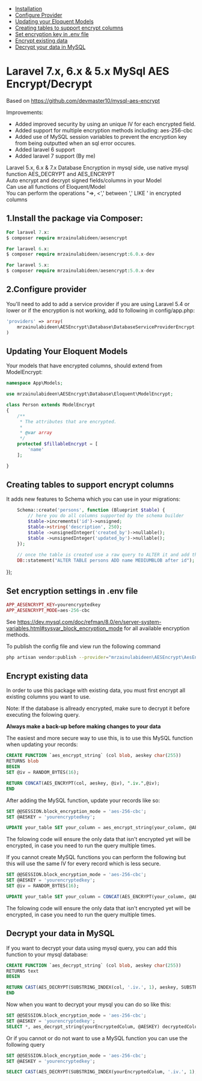 * [Installation](#1install-the-package-via-composer)
* [Configure Provider](#2configure-provider)
* [Updating your Eloquent Models](#updating-your-eloquent-models)
* [Creating tables to support encrypt columns](#creating-tables-to-support-encrypt-columns)
* [Set encryption key in .env file](#set-encryption-key-in-env-file)
* [Encrypt existing data](#encrypt-existing-data)
* [Decrypt your data in MySQL](#decrypt-your-data-in-mySQL)


# Laravel 7.x, 6.x & 5.x MySql AES Encrypt/Decrypt
Based on https://github.com/devmaster10/mysql-aes-encrypt

Improvements:
- Added improved security by using an unique IV for each encrypted field.
- Added support for multiple encryption methods including: aes-256-cbc
- Added use of MySQL session variables to prevent the encryption key from being outputted when an sql error occures.
- Added laravel 6 support
- Added laravel 7 support (By me)

Laravel 5.x, 6.x & 7.x Database Encryption in mysql side, use native mysql function AES_DECRYPT and AES_ENCRYPT<br>
Auto encrypt and decrypt signed fields/columns in your Model<br>
Can use all functions of Eloquent/Model<br>
You can perform the operations "=>, <',' between ',' LIKE ' in encrypted columns<br>


## 1.Install the package via Composer:

```php
For laravel 7.x:
$ composer require mrzainulabideen/aesencrypt

For laravel 6.x:
$ composer require mrzainulabideen/aesencrypt:6.0.x-dev

For laravel 5.x:
$ composer require mrzainulabideen/aesencrypt:5.0.x-dev
```
## 2.Configure provider
You'll need to add to add a service provider if you are using Laravel 5.4 or lower or if the encryption is not working, add to following in config/app.php:

```php
'providers' => array(
    mrzainulabideen\AESEncrypt\Database\DatabaseServiceProviderEncrypt::class
)
```
## Updating Your Eloquent Models

Your models that have encrypted columns, should extend from ModelEncrypt:

```php
namespace App\Models;

use mrzainulabideen\AESEncrypt\Database\Eloquent\ModelEncrypt;

class Person extends ModelEncrypt
{    
    /**
     * The attributes that are encrypted.
     *
     * @var array
     */
    protected $fillableEncrypt = [
        'name'
    ];

}
```

## Creating tables to support encrypt columns
It adds new features to Schema which you can use in your migrations:

```php
    Schema::create('persons', function (Blueprint $table) {
        // here you do all columns supported by the schema builder
        $table->increments('id')->unsigned;
        $table->string('description', 250);
        $table ->unsignedInteger('created_by')->nullable();
        $table ->unsignedInteger('updated_by')->nullable();
    });
    
    // once the table is created use a raw query to ALTER it and add the BLOB, MEDIUMBLOB or LONGBLOB
    DB::statement("ALTER TABLE persons ADD name MEDIUMBLOB after id");  
```


});

## Set encryption settings in .env file

```php
APP_AESENCRYPT_KEY=yourencryptedkey
APP_AESENCRYPT_MODE=aes-256-cbc
```
See https://dev.mysql.com/doc/refman/8.0/en/server-system-variables.html#sysvar_block_encryption_mode for all available encryption methods.

To publish the config file and view run the following command
```bash
php artisan vendor:publish --provider="mrzainulabideen\AESEncrypt\AesEncryptServiceProvider"
```


## Encrypt existing data
In order to use this package with existing data, you must first encrypt all existing columns you want to use.

Note: If the database is allready encrypted, make sure to decrypt it before executing the folowing query.

**Always make a back-up before making changes to your data**

The easiest and more secure way to use this, is to use this MySQL function when updating your records:
```sql
CREATE FUNCTION `aes_encrypt_string` (col blob, aeskey char(255))
RETURNS blob
BEGIN
SET @iv = RANDOM_BYTES(16);

RETURN CONCAT(AES_ENCRYPT(col, aeskey, @iv), ".iv.",@iv);
END
```
After adding the MySQL function, update your records like so:

```sql
SET @@SESSION.block_encryption_mode = 'aes-256-cbc';
SET @AESKEY = 'yourencryptedkey';

UPDATE your_table SET your_column = aes_encrypt_string(your_column, @AESKEY), your_column2 = aes_encrypt_string(your_column2, @AESKEY) WHERE your_column NOT LIKE '%.iv.%';
```
The folowing code will ensure the only data that isn't encrypted yet will be encrypted, in case you need to run the query multiple times.

If you cannot create MySQL functions you can perform the following but this will use the same IV for every record which is less secure. 
```sql
SET @@SESSION.block_encryption_mode = 'aes-256-cbc';
SET @AESKEY = 'yourencryptedkey';
SET @iv = RANDOM_BYTES(16);

UPDATE your_table SET your_column = CONCAT(AES_ENCRYPT(your_column, @AESKEY, @iv), ".iv.",@iv), your_column2 = CONCAT(AES_ENCRYPT(your_column2, @AESKEY, @iv), ".iv.",@iv) WHERE your_column NOT LIKE '%.iv.%';
```
The folowing code will ensure the only data that isn't encrypted yet will be encrypted, in case you need to run the query multiple times.

## Decrypt your data in MySQL
If you want to decrypt your data using mysql query, you can add this function to your mysql database:
```sql
CREATE FUNCTION `aes_decrypt_string` (col blob, aeskey char(255))
RETURNS text
BEGIN

RETURN CAST(AES_DECRYPT(SUBSTRING_INDEX(col, '.iv.', 1), aeskey, SUBSTRING_INDEX(col, '.iv.', -1)) as char);
END
```
Now when you want to decrypt your mysql you can do so like this:
```sql
SET @@SESSION.block_encryption_mode = 'aes-256-cbc';
SET @AESKEY = 'yourencryptedkey';
SELECT *, aes_decrypt_string(yourEncryptedColum, @AESKEY) decryptedColumn, aes_decrypt_string(yourEncryptedColum2, @AESKEY) decryptedColumn2  FROM yourtable;
```
Or if you cannot or do not want to use a MySQL function you can use the following query 
```sql
SET @@SESSION.block_encryption_mode = 'aes-256-cbc';
SET @AESKEY = 'yourencryptedkey';

SELECT CAST(AES_DECRYPT(SUBSTRING_INDEX(yourEncryptedColum, '.iv.', 1), @AESKEY, SUBSTRING_INDEX(yourEncryptedColum, '.iv.', -1)) as CHAR)  decrypted_column FROM yourtable WHERE yourEncryptedColum LIKE '%.iv.%';
```
